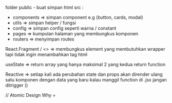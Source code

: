 folder public - buat simpan html
src :
- components => simpan component e.g (button, cards, modal)
- utils => simpan helper / fungsi
- config => simpan config seperti warna / constant
- pages => kumpulan halaman yang membungkus komponen
- routers => menyimpan routes


React.Fragment / <> => membungkus element yang membutuhkan wrapper tapi tidak ingin menambahkan tag html

useState => return array yang hanya maksimal 2
yang kedua return function

Reactive => setiap kali ada perubahan state dan props akan dirender ulang satu komponen dengan data yang baru
kalau manggil function di .jsx jangan ditrigger ()


// Atomic Design
Why = 